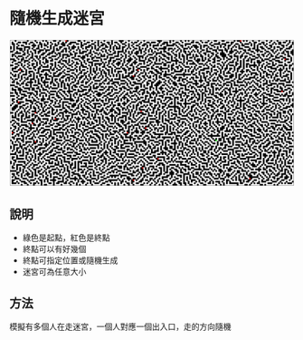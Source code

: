 # 隨機生成迷宮

![展示圖](assets/maze_v2.png)

## 說明
* 綠色是起點，紅色是終點
* 終點可以有好幾個
* 終點可指定位置或隨機生成
* 迷宮可為任意大小

## 方法
模擬有多個人在走迷宮，一個人對應一個出入口，走的方向隨機

